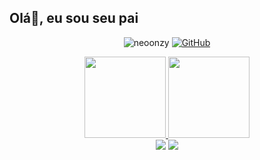## Olá👋, eu sou seu pai
<p align="center">
 <img src="https://komarev.com/ghpvc/?username=neoonzy" alt="neoonzy" />
 <a href="https://github.com/neoonzy"><img src="https://img.shields.io/github/followers/neoonzy.svg?label=GitHub&style=social" alt="GitHub"></a>
</p>
<div align="center">
  <a href="https://neoonzy.github.io">
  <img height="130em" src="https://github-readme-stats.vercel.app/api?username=neoonzy&show_icons=true&theme=algolia&include_all_commits=true&count_private=true"/>
  <img height="130em" src="https://github-readme-stats.vercel.app/api/top-langs/?username=neoonzy&layout=compact&langs_count=7&theme=algolia"/>
</div>
  
<div align="center"> 
  <a href="https://instagram.com/neoonzy" target="_blank"><img src="https://img.shields.io/badge/-Instagram-%23E4405F?style=for-the-badge&logo=instagram&logoColor=white" target="_blank"></a>
  <a href = "mailto:luiseduardolustosab@gmail.com"><img src="https://img.shields.io/badge/-Gmail-%23333?style=for-the-badge&logo=gmail&logoColor=white" target="_blank"></a>
  
</div>

